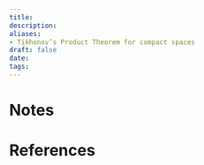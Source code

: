 ```yaml
---
title: 
description: 
aliases: 
- Tikhonov’s Product Theorem for compact spaces
draft: false
date: 
tags:
---
```


# Notes

# References
``` ad-cite

```